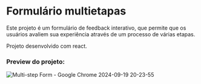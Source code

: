# Formulário multietapas 
Este projeto é um formulário de feedback interativo, que permite que os usuários avaliem sua experiência através de um processo de várias etapas.

Projeto desenvolvido com react.

### Preview do projeto:

![Multi-step Form - Google Chrome 2024-09-19 20-23-55](https://github.com/user-attachments/assets/99afe8e2-e0d6-4376-a341-ae3ecfa7c424)

